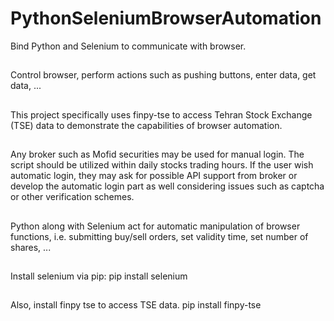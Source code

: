 # PythonSeleniumBrowserAutomation
Bind Python and Selenium to communicate with browser.
##
Control browser, perform actions such as pushing buttons, enter data, get data, ...
## 
This project specifically uses finpy-tse to access Tehran Stock Exchange (TSE) data to demonstrate the capabilities of browser automation.
##
Any broker such as Mofid securities may be used for manual login. The script should be utilized within daily stocks trading hours. If the user wish automatic login, they may ask for possible API support from broker or develop the automatic login part as well considering issues such as captcha or other verification schemes.
##
Python along with Selenium act for automatic manipulation of browser functions, i.e. submitting buy/sell orders, set validity time, set number of shares, ...
##
Install selenium via pip:
pip install selenium
##
Also, install finpy tse to access TSE data.
pip install finpy-tse
